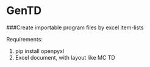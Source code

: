 # GenTD
###Create importable program files by excel item-lists

Requirements:
1. pip install openpyxl
2. Excel document, with layout like MC TD

